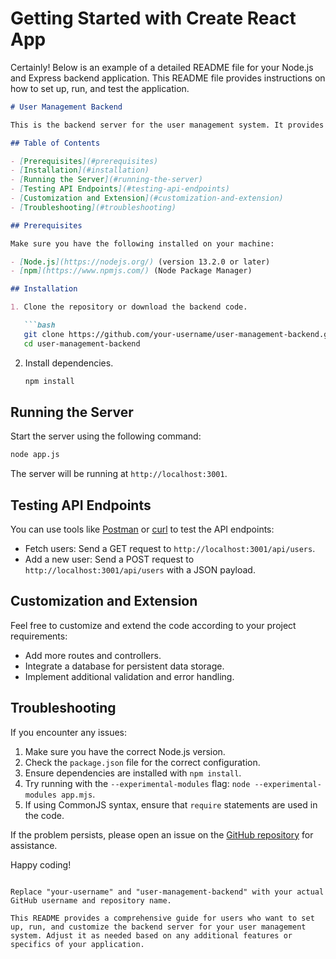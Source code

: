 # Getting Started with Create React App

Certainly! Below is an example of a detailed README file for your Node.js and Express backend application. This README file provides instructions on how to set up, run, and test the application.

```markdown
# User Management Backend

This is the backend server for the user management system. It provides API endpoints to manage user data.

## Table of Contents

- [Prerequisites](#prerequisites)
- [Installation](#installation)
- [Running the Server](#running-the-server)
- [Testing API Endpoints](#testing-api-endpoints)
- [Customization and Extension](#customization-and-extension)
- [Troubleshooting](#troubleshooting)

## Prerequisites

Make sure you have the following installed on your machine:

- [Node.js](https://nodejs.org/) (version 13.2.0 or later)
- [npm](https://www.npmjs.com/) (Node Package Manager)

## Installation

1. Clone the repository or download the backend code.

   ```bash
   git clone https://github.com/your-username/user-management-backend.git
   cd user-management-backend
   ```

2. Install dependencies.

   ```bash
   npm install
   ```

## Running the Server

Start the server using the following command:

```bash
node app.js
```

The server will be running at `http://localhost:3001`.

## Testing API Endpoints

You can use tools like [Postman](https://www.postman.com/) or [curl](https://curl.se/) to test the API endpoints:

- Fetch users: Send a GET request to `http://localhost:3001/api/users`.
- Add a new user: Send a POST request to `http://localhost:3001/api/users` with a JSON payload.

## Customization and Extension

Feel free to customize and extend the code according to your project requirements:

- Add more routes and controllers.
- Integrate a database for persistent data storage.
- Implement additional validation and error handling.

## Troubleshooting

If you encounter any issues:

1. Make sure you have the correct Node.js version.
2. Check the `package.json` file for the correct configuration.
3. Ensure dependencies are installed with `npm install`.
4. Try running with the `--experimental-modules` flag: `node --experimental-modules app.mjs`.
5. If using CommonJS syntax, ensure that `require` statements are used in the code.

If the problem persists, please open an issue on the [GitHub repository](https://github.com/your-username/user-management-backend/issues) for assistance.

Happy coding!
```

Replace "your-username" and "user-management-backend" with your actual GitHub username and repository name.

This README provides a comprehensive guide for users who want to set up, run, and customize the backend server for your user management system. Adjust it as needed based on any additional features or specifics of your application.